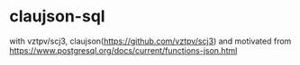 # claujson-sql
with vztpv/scj3, claujson(https://github.com/vztpv/scj3)  and motivated from https://www.postgresql.org/docs/current/functions-json.html
